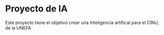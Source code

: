 # Proyecto de IA
Este proyecto tiene el objetivo crear una Inteligencia artifical para el CINU, de la UNEFA
